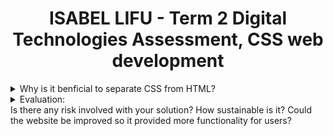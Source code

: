 <h1 align="center">ISABEL LIFU - Term 2 Digital Technologies Assessment, CSS web development</h1>

<details><summary>Why is it benficial to separate CSS from HTML?</summary>
<hr>
It is highly recommended to separate CSS sheets from HTML documents, and there are several reasons. All websites are made with a purpose, which implies that they need to be functional and easy to maintain. In order to be functional, HTML webpages will need to link to other files, which may be images, cascading style sheets, Javascripts, etc.. Websites usually have a unique colour scheme, so similar themes would apply to each webpage. If you were to embed your CSS inside your HTML documents, there would be heaps of repeated elements in each HTML file, which is completely unnecessary. Repeating these styles comes at a great cost, because it drastically increases the directory’s size, and hence, increases the bandwidth of your site, which simply means more time to load your website’s content online. At the start, I also noted that effective websites need to be easy to maintain. If you wanted to update your website’s colour scheme, you would need to change every single HTML file’s styles. On the other hand, if you create a CSS document shared between all your HTML pages, you will only need to edit there. <br><br>
 </details>
 <details><summary>Evaluation:<br>Is there any risk involved with your solution? How sustainable is it? Could the website be improved so it provided more functionality for users?</summary>
<hr>
There is no risk involved on my website because it doesn’t require the user to fill out anything with their personal information, like logins or signups. Conversely, if there were specific details to submit, then there would be a risk of privacy exploitation and personal information being stolen. My website is very sustainable because I have separated my CSS styles from my HTML structure, so if I created more HTML pages in the future, I could link them to the same CSS file. One way my website could be improved to provide more functionality for users is to create forms for flight bookings and columns of flight times with destinations. My website has neither of those, so there is plenty of room for improvement for functionality. However, since this is a CSS task assessing my ability to link my scripts to my HTML webpages, I didn’t need to create those flight times, destinations, policies, bookings, and payment forms. 
</details>
